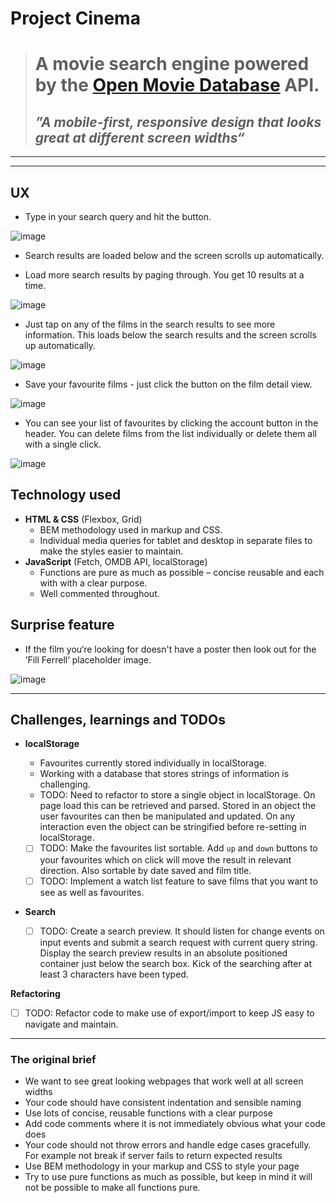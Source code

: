 # Project Cinema

> # A movie search engine powered by the [Open Movie Database](http://www.omdbapi.com) API.
>
> ## _”A mobile-first, responsive design that looks great at different screen widths“_

---

---

## UX

- Type in your search query and hit the button.

![image](https://user-images.githubusercontent.com/42837452/45933010-84862080-bf7d-11e8-8881-aa7b004c2dcf.png)

- Search results are loaded below and the screen scrolls up automatically.

- Load more search results by paging through. You get 10 results at a time.

![image](https://user-images.githubusercontent.com/42837452/45933027-9e276800-bf7d-11e8-80c0-974186b510bc.png)

- Just tap on any of the films in the search results to see more information. This loads below the search results and the screen scrolls up automatically.

![image](https://user-images.githubusercontent.com/42837452/45933033-b303fb80-bf7d-11e8-8ec7-90c321be83a9.png)

- Save your favourite films - just click the button on the film detail view.

![image](https://user-images.githubusercontent.com/42837452/45933039-c57e3500-bf7d-11e8-825b-aca38431774d.png)

- You can see your list of favourites by clicking the account button in the header. You can delete films from the list individually or delete them all with a single click.

![image](https://user-images.githubusercontent.com/42837452/45933045-daf35f00-bf7d-11e8-9e85-395d30f62476.png)

## Technology used

- **HTML & CSS** (Flexbox, Grid)
  - BEM methodology used in markup and CSS.
  - Individual media queries for tablet and desktop in separate files to make the styles easier to maintain.
- **JavaScript** (Fetch, OMDB API, localStorage)
  - Functions are pure as much as possible – concise reusable and each with with a clear purpose.
  - Well commented throughout.

## Surprise feature

- If the film you‘re looking for doesn't have a poster then look out for the ’Fill Ferrell‘ placeholder image.

![image](https://user-images.githubusercontent.com/42837452/45933051-f52d3d00-bf7d-11e8-8c59-8465ca813676.png)

---

## Challenges, learnings and TODOs

- **localStorage**

  - Favourites currently stored individually in localStorage.
  - Working with a database that stores strings of information is challenging.
  - TODO: Need to refactor to store a single object in localStorage. On page load this can be retrieved and parsed. Stored in an object the user favourites can then be manipulated and updated. On any interaction even the object can be stringified before re-setting in localStorage.
  - [ ] TODO: Make the favourites list sortable. Add `up` and `down` buttons to your favourites which on click will move the result in relevant direction. Also sortable by date saved and film title.
  - [ ] TODO: Implement a watch list feature to save films that you want to see as well as favourites.

- **Search**
  - [ ] TODO: Create a search preview. It should listen for change events on input events and submit a search request with current query string. Display the search preview results in an absolute positioned container just below the search box. Kick of the searching after at least 3 characters have been typed.

**Refactoring**

- [ ] TODO: Refactor code to make use of export/import to keep JS easy to navigate and maintain.

---

### The original brief

- We want to see great looking webpages that work well at all screen widths
- Your code should have consistent indentation and sensible naming
- Use lots of concise, reusable functions with a clear purpose
- Add code comments where it is not immediately obvious what your code does
- Your code should not throw errors and handle edge cases gracefully. For example not break if server fails to return expected results
- Use BEM methodology in your markup and CSS to style your page
- Try to use pure functions as much as possible, but keep in mind it will not be possible to make all functions pure.
